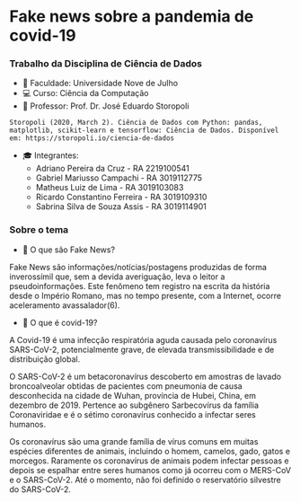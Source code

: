 # Fake news sobre a pandemia de covid-19
### Trabalho da Disciplina de Ciência de Dados

- :school: Faculdade: Universidade Nove de Julho 
- :computer: Curso: Ciência da Computação
- :blue_book: Professor: Prof. Dr. José Eduardo Storopoli

```
Storopoli (2020, March 2). Ciência de Dados com Python: pandas, matplotlib, scikit-learn e tensorflow: Ciência de Dados. Disponível em: https://storopoli.io/ciencia-de-dados
```
- :mortar_board: Integrantes:
  - Adriano Pereira da Cruz - RA 2219100541
  - Gabriel Mariusso Campachi - RA 3019112775
  - Matheus Luiz de Lima - RA 3019103083
  - Ricardo Constantino Ferreira - RA 3019109310
  - Sabrina Silva de Souza Assis - RA 3019114901

### Sobre o tema

- :pushpin: O que são Fake News?

Fake News são informações/notícias/postagens produzidas de forma inverossímil
que, sem a devida averiguação, leva o leitor a pseudoinformações. Este fenômeno tem
registro na escrita da história desde o Império Romano, mas no tempo presente, com a
Internet, ocorre aceleramento avassalador(6).

- :pushpin: O que é covid-19?

A Covid-19 é uma infecção respiratória aguda causada pelo coronavírus SARS-CoV-2, potencialmente grave, de elevada transmissibilidade e de distribuição global.

O SARS-CoV-2 é um betacoronavírus descoberto em amostras de lavado broncoalveolar obtidas de pacientes com pneumonia de causa desconhecida na cidade de Wuhan, província de Hubei, China, em dezembro de 2019. Pertence ao subgênero Sarbecovírus da família Coronaviridae e é o sétimo coronavírus conhecido a infectar seres humanos.

Os coronavírus são uma grande família de vírus comuns em muitas espécies diferentes de animais, incluindo o homem, camelos, gado, gatos e morcegos. Raramente os coronavírus de animais podem infectar pessoas e depois se espalhar entre seres humanos como já ocorreu com o MERS-CoV e o SARS-CoV-2. Até o momento, não foi definido o reservatório silvestre do SARS-CoV-2.

